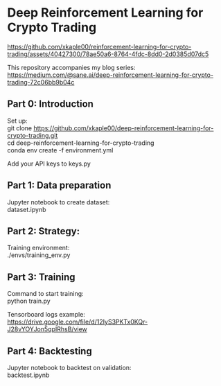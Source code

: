 # Deep Reinforcement Learning for Crypto Trading
https://github.com/xkaple00/reinforcement-learning-for-crypto-trading/assets/40427300/78ae50a6-8764-4fdc-8dd0-2d0385d07dc5 <br />


This repository accompanies my blog series: https://medium.com/@sane.ai/deep-reinforcement-learning-for-crypto-trading-72c06bb9b04c <br />


## Part 0: Introduction
Set up: <br />
git clone https://github.com/xkaple00/deep-reinforcement-learning-for-crypto-trading.git <br />
cd deep-reinforcement-learning-for-crypto-trading <br />
conda env create -f environment.yml <br />

Add your API keys to keys.py <br />

## Part 1: Data preparation
Jupyter notebook to create dataset: <br />
dataset.ipynb <br />

## Part 2: Strategy:
Training environment: <br />
./envs/training_env.py <br />

## Part 3: Training
Command to start training: <br />
python train.py <br />

Tensorboard logs example: <br />
https://drive.google.com/file/d/12IyS3PKTx0KQr-J28vYOYJon5qpIRhsB/view <br />

## Part 4: Backtesting
Jupyter notebook to backtest on validation: <br />
backtest.ipynb <br />
